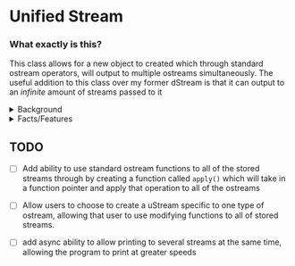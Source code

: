 # Unified Stream

### What exactly is this?
This class allows for a new object to created which through standard ostream operators, will output to multiple ostreams simultaneously. The useful addition to this class over my former dStream is that it can output to an *infinite* amount of streams passed to it

<details>
<summary>Background</summary>
This was a class that I designed based out of another class I created from a prior project I created which I lovingly refered to as the duelStream  or dStream for short. The creation of that class came out of pure frustration from having to print out the same message to both the fstream and cout. 
</details>



<details>
  <summary>Facts/Features</summary>
  
* Output to any number of ostreams
* ostreams are stored within a dynamically allocated array to keep the program "light" as well as personal challenge
* constructor features no strict looping structure
* Supports C++11
  
</details>

## TODO

- [ ] Add ability to use standard ostream functions to all of the stored streams through by creating a function called `apply()` which will take in a function pointer and apply that operation to all of the ostreams
- [ ] Allow users to choose to create a uStream specific to one type of ostream, allowing that user to use modifying functions to all of stored streams.
- [ ] add async ability to allow printing to several streams at the same time, allowing the program to print at greater speeds

